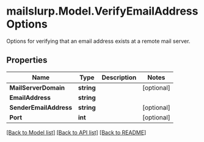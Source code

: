 # mailslurp.Model.VerifyEmailAddressOptions
Options for verifying that an email address exists at a remote mail server.
## Properties

Name | Type | Description | Notes
------------ | ------------- | ------------- | -------------
**MailServerDomain** | **string** |  | [optional] 
**EmailAddress** | **string** |  | 
**SenderEmailAddress** | **string** |  | [optional] 
**Port** | **int** |  | [optional] 

[[Back to Model list]](../README.md#documentation-for-models) [[Back to API list]](../README.md#documentation-for-api-endpoints) [[Back to README]](../README.md)

